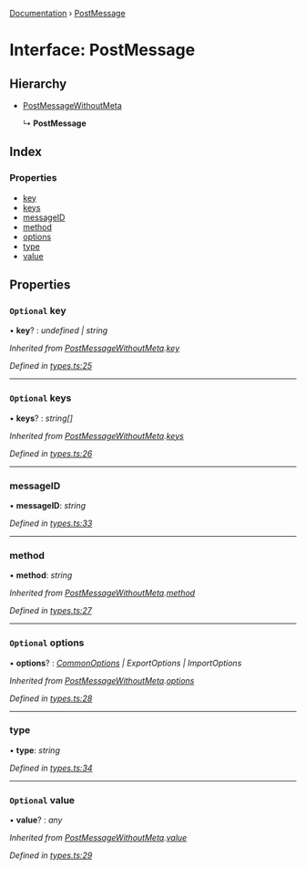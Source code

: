 [Documentation](../README.md) › [PostMessage](postmessage.md)

# Interface: PostMessage

## Hierarchy

* [PostMessageWithoutMeta](postmessagewithoutmeta.md)

  ↳ **PostMessage**

## Index

### Properties

* [key](postmessage.md#optional-key)
* [keys](postmessage.md#optional-keys)
* [messageID](postmessage.md#messageid)
* [method](postmessage.md#method)
* [options](postmessage.md#optional-options)
* [type](postmessage.md#type)
* [value](postmessage.md#optional-value)

## Properties

### `Optional` key

• **key**? : *undefined | string*

*Inherited from [PostMessageWithoutMeta](postmessagewithoutmeta.md).[key](postmessagewithoutmeta.md#optional-key)*

*Defined in [types.ts:25](https://github.com/badbatch/cachemap/blob/141407d/packages/core-worker/src/types.ts#L25)*

___

### `Optional` keys

• **keys**? : *string[]*

*Inherited from [PostMessageWithoutMeta](postmessagewithoutmeta.md).[keys](postmessagewithoutmeta.md#optional-keys)*

*Defined in [types.ts:26](https://github.com/badbatch/cachemap/blob/141407d/packages/core-worker/src/types.ts#L26)*

___

###  messageID

• **messageID**: *string*

*Defined in [types.ts:33](https://github.com/badbatch/cachemap/blob/141407d/packages/core-worker/src/types.ts#L33)*

___

###  method

• **method**: *string*

*Inherited from [PostMessageWithoutMeta](postmessagewithoutmeta.md).[method](postmessagewithoutmeta.md#method)*

*Defined in [types.ts:27](https://github.com/badbatch/cachemap/blob/141407d/packages/core-worker/src/types.ts#L27)*

___

### `Optional` options

• **options**? : *[CommonOptions](commonoptions.md) | ExportOptions | ImportOptions*

*Inherited from [PostMessageWithoutMeta](postmessagewithoutmeta.md).[options](postmessagewithoutmeta.md#optional-options)*

*Defined in [types.ts:28](https://github.com/badbatch/cachemap/blob/141407d/packages/core-worker/src/types.ts#L28)*

___

###  type

• **type**: *string*

*Defined in [types.ts:34](https://github.com/badbatch/cachemap/blob/141407d/packages/core-worker/src/types.ts#L34)*

___

### `Optional` value

• **value**? : *any*

*Inherited from [PostMessageWithoutMeta](postmessagewithoutmeta.md).[value](postmessagewithoutmeta.md#optional-value)*

*Defined in [types.ts:29](https://github.com/badbatch/cachemap/blob/141407d/packages/core-worker/src/types.ts#L29)*
